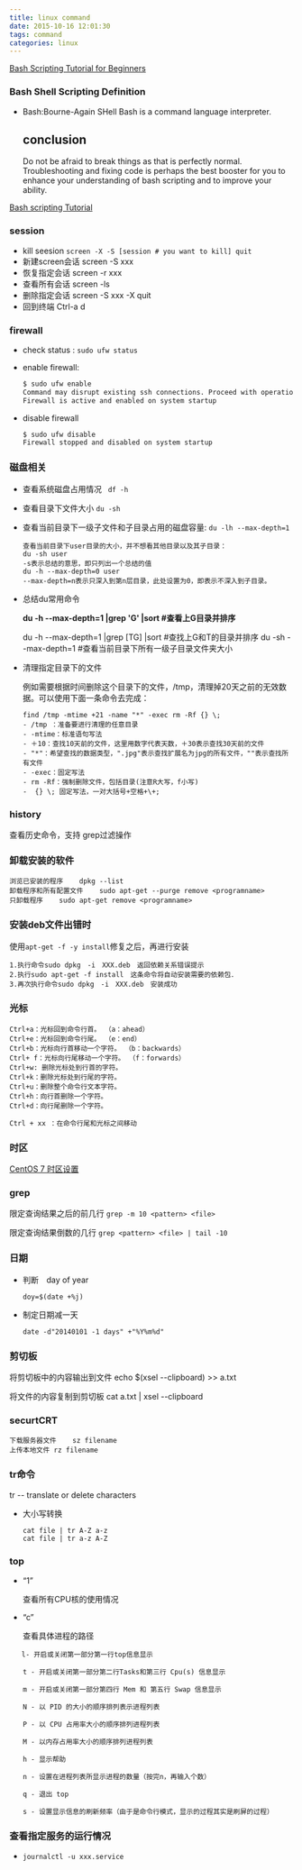 ```yaml
---
title: linux command
date: 2015-10-16 12:01:30
tags: command
categories: linux
---
```


[Bash Scripting Tutorial for Beginners](https://linuxconfig.org/bash-scripting-tutorial-for-beginners)

### Bash Shell Scripting Definition

- Bash:Bourne-Again SHell
  Bash is a command language interpreter. 
  
  ## conclusion
  
  Do not be afraid to break things as that is perfectly normal. Troubleshooting and fixing code is perhaps the best booster for you to enhance your understanding of bash scripting and to improve your ability.

[Bash scripting Tutorial](https://linuxconfig.org/bash-scripting-tutorial#h24-stdout-to-screen)

### session

- kill seesion `screen -X -S [session # you want to kill] quit`
- 新建screen会话           screen -S xxx
- 恢复指定会话               screen -r xxx
- 查看所有会话                screen -ls
- 删除指定会话                screen -S xxx -X quit
- 回到终端                        Ctrl-a d

### firewall

- check status : `sudo ufw status`

- enable firewall: 
  
  ```bash
  $ sudo ufw enable
  Command may disrupt existing ssh connections. Proceed with operation (y|n)? y
  Firewall is active and enabled on system startup
  ```

- disable firewall
  
  ```bash
  $ sudo ufw disable
  Firewall stopped and disabled on system startup
  ```

### 磁盘相关

- 查看系统磁盘占用情况    ` df -h`

- 查看目录下文件大小        `du -sh`

- 查看当前目录下一级子文件和子目录占用的磁盘容量: `du -lh --max-depth=1 `
  
  ```
  查看当前目录下user目录的大小，并不想看其他目录以及其子目录：
  du -sh user
  -s表示总结的意思，即只列出一个总结的值
  du -h --max-depth=0 user
  --max-depth=n表示只深入到第n层目录，此处设置为0，即表示不深入到子目录。
  ```

- 总结du常用命令
  
  **du -h --max-depth=1 |grep 'G' |sort   #查看上G目录并排序**
  
  du -h --max-depth=1 |grep [TG] |sort   #查找上G和T的目录并排序
  du -sh --max-depth=1  #查看当前目录下所有一级子目录文件夹大小

- 清理指定目录下的文件
  
  例如需要根据时间删除这个目录下的文件，/tmp，清理掉20天之前的无效数据。可以使用下面一条命令去完成：
  
  ```shell
  find /tmp -mtime +21 -name "*" -exec rm -Rf {} \;
  - /tmp ：准备要进行清理的任意目录
  - -mtime：标准语句写法
  - ＋10：查找10天前的文件，这里用数字代表天数，＋30表示查找30天前的文件
  - "*"：希望查找的数据类型，".jpg"表示查找扩展名为jpg的所有文件，""表示查找所有文件
  - -exec：固定写法
  - rm -Rf：强制删除文件，包括目录(注意R大写，f小写)
  -  {} \; 固定写法，一对大括号+空格+\+; 
  ```

### history

查看历史命令，支持 grep过滤操作

### 卸载安装的软件

```shell
浏览已安装的程序    dpkg --list
卸载程序和所有配置文件    sudo apt-get --purge remove <programname>
只卸载程序    sudo apt-get remove <programname>
```

### 安装deb文件出错时

使用`apt-get -f -y install`修复之后，再进行安装

```
1.执行命令sudo dpkg　-i　XXX.deb　返回依赖关系错误提示
2.执行sudo apt-get -f install　这条命令将自动安装需要的依赖包．
3.再次执行命令sudo dpkg　-i　XXX.deb　安装成功
```

### 光标

```
Ctrl+a：光标回到命令行首。 （a：ahead）
Ctrl+e：光标回到命令行尾。 （e：end）
Ctrl+b：光标向行首移动一个字符。 （b：backwards）
Ctrl+ f：光标向行尾移动一个字符。 （f：forwards）
Ctrl+w: 删除光标处到行首的字符。
Ctrl+k：删除光标处到行尾的字符。
Ctrl+u：删除整个命令行文本字符。
Ctrl+h：向行首删除一个字符。
Ctrl+d：向行尾删除一个字符。

Ctrl + xx ：在命令行尾和光标之间移动
```

### 时区

[CentOS 7 时区设置](https://www.cnblogs.com/zhangeamon/p/5500744.html)

### grep

限定查询结果之后的前几行 `grep -m 10 <pattern> <file> `

限定查询结果倒数的几行 `grep <pattern> <file> | tail -10`

### 日期

- 判断　day of year     
  
  `doy=$(date +%j)`

- 制定日期减一天
  
  `date -d"20140101 -1 days" +"%Y%m%d"`

### 剪切板

将剪切板中的内容输出到文件     echo $(xsel --clipboard) >> a.txt 

将文件的内容复制到剪切板         cat a.txt | xsel --clipboard

### securtCRT

```
下载服务器文件    sz filename
上传本地文件 rz filename
```

### tr命令

tr -- translate or delete characters 

- 大小写转换
  
  ```shell
  cat file | tr A-Z a-z 
  cat file | tr a-z A-Z
  ```

### top

- “1”
  
  查看所有CPU核的使用情况

- “c”
  
  查看具体进程的路径

```
   l- 开启或关闭第一部分第一行top信息显示

　　t - 开启或关闭第一部分第二行Tasks和第三行 Cpu(s) 信息显示

　　m - 开启或关闭第一部分第四行 Mem 和 第五行 Swap 信息显示

　　N - 以 PID 的大小的顺序排列表示进程列表

　　P - 以 CPU 占用率大小的顺序排列进程列表

　　M - 以内存占用率大小的顺序排列进程列表

　　h - 显示帮助

　　n - 设置在进程列表所显示进程的数量（按完n，再输入个数）

　　q - 退出 top

　　s - 设置显示信息的刷新频率（由于是命令行模式，显示的过程其实是刷屏的过程）
```

### 查看指定服务的运行情况

- `journalctl -u xxx.service`